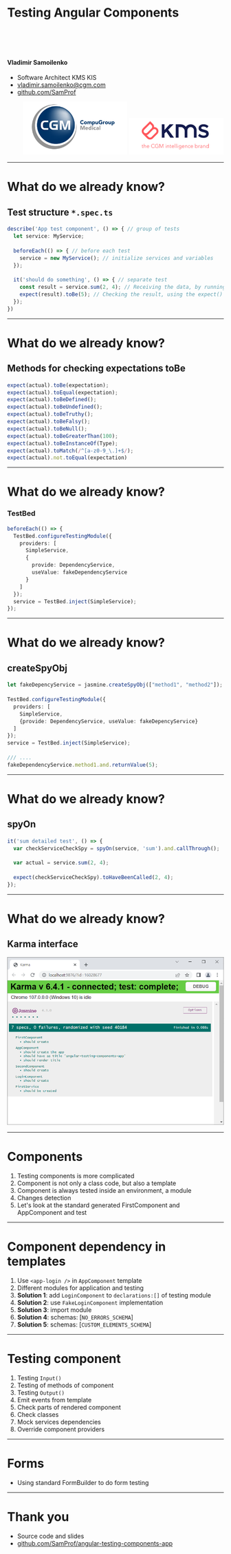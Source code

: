 <!-- theme: gaia -->
<!-- backgroundColor: white -->

# Testing Angular Components
<br />
<br />
<br />

#### Vladimir Samoilenko

- Software Architect KMS KIS
- <vladimir.samoilenko@cgm.com>
- [github.com/SamProf](https://github.com/SamProf)
<div style="text-align: end">

![img.png](img.png) ![img_1.png](img_kms.png)

</div>

<!--
Hi all.
I am ...
We continue our TechTalk course on Angular testing. 
We are doing this as an initiative to improve code quality in our projects.
In the last course, we looked at how to test services and classes.
In today's course, we're going to look at component testing, which is usually seen as a bit more complicated.
Today we won't do any tricks and hacks, just the standard training.
Also today there will be almost no general knowledge, the concentration on the code.
It's interesting to our team. So let's get started!
-->

---

# What do we already know?

## Test structure `*.spec.ts`

```ts
describe('App test component', () => { // group of tests
  let service: MyService;

  beforeEach(() => { // before each test            
    service = new MyService(); // initialize services and variables
  });

  it('should do something', () => { // separate test
    const result = service.sum(2, 4); // Receiving the data, by running the code under test
    expect(result).toBe(5); // Checking the result, using the expect() function
  });
})
```

<!--
To begin, let's review briefly what we learned in the last course. Only what we will need today.
-->

---

# What do we already know?

## Methods for checking expectations toBe

```ts
expect(actual).toBe(expectation);
expect(actual).toEqual(expectation);
expect(actual).toBeDefined();
expect(actual).toBeUndefined();
expect(actual).toBeTruthy();
expect(actual).toBeFalsy();
expect(actual).toBeNull();
expect(actual).toBeGreaterThan(100);
expect(actual).toBeInstanceOf(Type);
expect(actual).toMatch(/^[a-z0-9_\.]+$/);
expect(actual).not.toEqual(expectation)
```

---

# What do we already know?

### TestBed

```ts
beforeEach(() => {
  TestBed.configureTestingModule({
    providers: [
      SimpleService,
      {
        provide: DependencyService,
        useValue: fakeDependencyService
      }
    ]
  });
  service = TestBed.inject(SimpleService);
});
```

---

# What do we already know?

## createSpyObj

```ts
let fakeDepencyService = jasmine.createSpyObj(["method1", "method2"]);

TestBed.configureTestingModule({
  providers: [
    SimpleService,
    {provide: DependencyService, useValue: fakeDepencyService}
  ]
});
service = TestBed.inject(SimpleService);

/// ....
fakeDependencyService.method1.and.returnValue(5);
```

---

# What do we already know?

## spyOn

```ts
it('sum detailed test', () => {
  var checkServiceCheckSpy = spyOn(service, 'sum').and.callThrough();

  var actual = service.sum(2, 4);

  expect(checkServiceCheckSpy).toHaveBeenCalled(2, 4);
});
```
---

# What do we already know?

## Karma interface
![img_2.png](img_2.png)

---

# Components

1) Testing components is more complicated
2) Сomponent is not only a class code, but also a template
3) Сomponent is always tested inside an environment, a module
4) Changes detection
5) Let's look at the standard generated FirstComponent and AppComponent and test

---

# Component dependency in templates

1) Use `<app-login />` in `AppComponent` template
2) Different modules for application and testing
3) **Solution 1**: add `LoginComponent` to `declarations:[]` of testing module
4) **Solution 2**: use `FakeLoginComponent` implementation
5) **Solution 3**: import module
6) **Solution 4**: schemas: [`NO_ERRORS_SCHEMA`]
7) **Solution 5**: schemas: [`CUSTOM_ELEMENTS_SCHEMA`]






<!-- 
@Component({
    selector: 'app-login',
    template:''
  })
  class FakeLoginComponent{}
-->

---

# Testing component

1) Testing `Input()`
2) Testing of methods of component
3) Testing `Output()`
4) Emit events from template
5) Check parts of rendered component
6) Check classes
7) Mock services dependencies
8) Override component providers

--- 
# Forms
- Using standard FormBuilder to do form testing

---
# Thank you

- Source code and slides
- [github.com/SamProf/angular-testing-components-app](https://github.com/SamProf/angular-testing-components-app)
